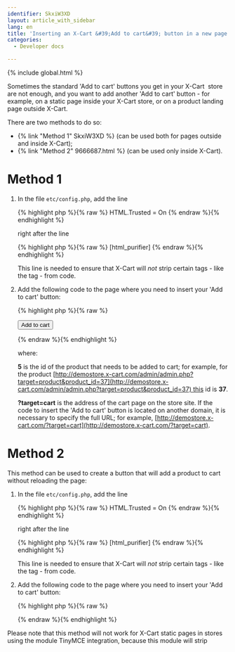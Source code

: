```yaml
---
identifier: SkxiW3XD
layout: article_with_sidebar
lang: en
title: 'Inserting an X-Cart &#39;Add to cart&#39; button in a new page'
categories:
  - Developer docs

---
```


{% include global.html %}

Sometimes the standard 'Add to cart' buttons you get in your X-Cart  store are not enough, and you want to add another 'Add to cart' button - for example, on a static page inside your X-Cart store, or on a product landing page outside X-Cart.

There are two methods to do so:

*   {% link "Method 1" SkxiW3XD %} (can be used both for pages outside and inside X-Cart);
*   {% link "Method 2" 9666687.html %} (can be used only inside X-Cart).

# Method 1

1.  In the file `etc/config.php`, add the line

    {% highlight php %}{% raw %}
    HTML.Trusted = On
    {% endraw %}{% endhighlight %}

    right after the line 

    {% highlight php %}{% raw %}
    [html_purifier]
    {% endraw %}{% endhighlight %}

    This line is needed to ensure that X-Cart will _not_ strip certain tags - like the tag <buttob> - from code.

2.  Add the following code to the page where you need to insert your 'Add to cart' button:

    {% highlight php %}{% raw %}
    <form action="?target=cart" method="post" accept-charset="utf-8" class="custom-add2cart">
       <input type="hidden" name="target" value="cart" />
       <input type="hidden" name="action" value="add" />
       <input type="hidden" name="product_id" value="5" />
       <div class="add-button-wrapper widget-fingerprint-product-add-button">
           <button type="submit" class="btn regular-button regular-main-button add2cart submit">
               <span>Add to cart</span>
           </button>
       </div>
    </form>
    {% endraw %}{% endhighlight %}

    where:

    **5** is the id of the product that needs to be added to cart; for example, for the product [http://demostore.x-cart.com/admin/admin.php?target=product&product_id=37](http://demostore.x-cart.com/admin/admin.php?target=product&product_id=37) this id is **37**.

    **?target=cart** is the address of the cart page on the store site. If the code to insert the 'Add to cart' button is located on another domain, it is necessary to specify the full URL; for example, [http://demostore.x-cart.com/?target=cart](http://demostore.x-cart.com/?target=cart).

# Method 2

This method can be used to create a button that will add a product to cart without reloading the page:

1.  In the file `etc/config.php`, add the line

    {% highlight php %}{% raw %}
    HTML.Trusted = On
    {% endraw %}{% endhighlight %}

    right after the line 

    {% highlight php %}{% raw %}
    [html_purifier]
    {% endraw %}{% endhighlight %}

    This line is needed to ensure that X-Cart will _not_ strip certain tags - like the tag <buttob> - from code.

2.  Add the following code to the page where you need to insert your 'Add to cart' button:

    {% highlight php %}{% raw %}
    <script type="text/javascript">
       window.onload = function () {
           $('form.custom-add2cart').each(function () {
               var form = $(this).get(0);
               if (form) {
                   form.commonController.enableBackgroundSubmit()
               }
           })
       };
    </script>
    {% endraw %}{% endhighlight %}

Please note that this method will not work for X-Cart static pages in stores using the module TinyMCE integration, because this module will strip <script> from code. Also note that this method will not work for pages located on other sites outside X-Cart.